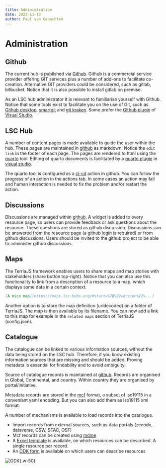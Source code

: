 ```yaml
---
title: Administration
date: 2023-11-13
author: Paul van Genuchten
---
```


# Administration

## Github

The current hub is published via [Github](https://github.com/lsc-hubs). Github is a commercial service provider offering GIT services plus a number of add-ons to facilitate co-creation. Alternative GIT providers could be considered, such as gitlab, bitbucket. Notice that it is also possible to install gitlab on premise.

As an LSC hub administrator it is relevant to familiarise yourself with Github. Notice that some tools exist to facilitate you on the use of Git, such as [Github desktop](https://desktop.github.com/), [smartgit](https://www.syntevo.com/smartgit/) and [git kraken](https://www.gitkraken.com/). Some prefer the [Github plugin](https://marketplace.visualstudio.com/items?itemName=GitHub.GitHubExtensionforVisualStudio) of [Visual Studio](https://visualstudio.microsoft.com/).

## LSC Hub

A number of content pages is made available to guide the user within the hub. These pages are maintained in [github](https://github.com/lsc-hubs/hub-core) as markdown. Notice the `edit link` in the footer of each page. The pages are rendered to html using the [quarto](https://quarto.org/docs/websites/) tool. Editing of quarto documents is facilitated by a [quarto plugin](https://quarto.org/docs/tools/vscode.html) in [visual studio](https://visualstudio.microsoft.com/).

The quarto tool is configured as a [ci-cd](https://en.wikipedia.org/wiki/CI/CD) action in github. You can follow the progress of an action in the actions tab. In some cases an action may fail and human interaction is needed to fix the problem and/or restart the action. 

## Discussions

Discussions are managed within [github](https://github.com/lsc-hubs/kenya-hub/discussions). A widget is added to every resource page, so users can provide feedback or ask questions about the resource. These questions are stored as github discussion. Discussions can be answered from the resource page (a github login is required) or from github discussions. Users should be invited to the github project to be able to administer github discussions.

## Maps

The TerriaJS framework enables users to share maps and map stories with stakeholders (share button top-right). Notice that you can also use this functionality to link from a description of a resource to a map, which displays some data in a certain context.

```markdown
[A nice map](https://maps.lsc-hubs.org/#start=%7B%22version%22%...)
```

Another option is to store the map definition (urldecoded) on a folder of TerriaJS. The map is then available by its filename. You can now add a link to this map for example in the `related maps` section of TerriaJS (config.json). 


## Catalogue 

The catalogue can be linked to various information sources, without the data being stored on the LSC hub. Therefore, if you know existing information sources that are missing and should be added. Proving metadata is essential for findability and to avoid ambiguity. 

Source of catalogue records is maintained at [github](https://github.com/lsc-hubs/kenya-catalogue). Records are organised in Global, Continental, and country. Within country they are organised by portal/initiative.

Metadata records are stored in the [mcf](https://geopython.github.io/pygeometa/reference/mcf/) format, a subset of iso19115 in a conveniant yaml encoding. But you can also add them as iso19115 xml format.

A number of mechanisms is available to load records into the catalogue.

- Import records from external sources, such as data portals (zenodo, dataverse, CSW, STAC, OSF)
- Mcf records can be created using [mdme](https://osgeo.github.io/mdme)
- A [Excel template](https://github.com/lsc-hubs/kenya-catalogue/blob/main/portals/KE/LSC/index.csv) is available, on which resources can be described. A single resource per record.
- An [ODK form](https://odk.isric.org/-/single/n2Sosp1gxbXLUcOelRBWsMru72DSLFb?st=pi9NCIyCBZIeYuVU0lb812NtQfOucM34dS04qF6GFaao2FB!c3DJDl10TTRTeOUJ) is available on which users can describe resources

![ODK](./img/ODK.PNG){.w-50}  

